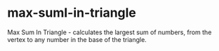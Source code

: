 # max-sumI-in-triangle
Max Sum In Triangle - calculates the largest sum of numbers, from the vertex to any number in the base of the triangle.
